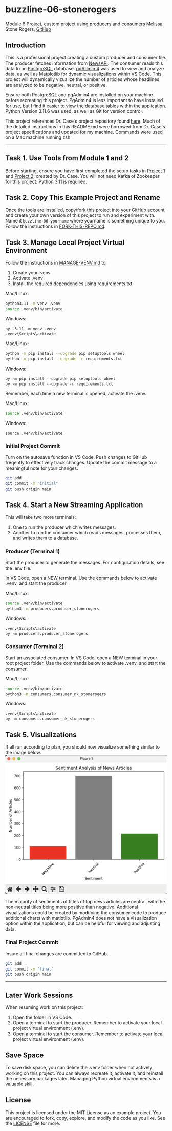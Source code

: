 # buzzline-06-stonerogers
Module 6 Project, custom project using producers and consumers 
Melissa Stone Rogers, [GitHub](https://github.com/meldstonerogers/buzzline-06-stonerogers)

## Introduction

This is a professional project creating a custom producer and consumer file. The producer fetches information from [NewsAPI](https://newsapi.org/). The consumer reads this data to an [PostgreSQL](https://www.postgresql.org/download/) database. [pdAdmin 4](https://www.pgadmin.org/download/) was used to view and analyze data, as well as Matplotlib for dynamic visualizations within VS Code. This project will dynamically vizualize the number of articles whose headlines are analyzed to be negative, neutral, or positive.  

Ensure both PostgreSQL and pgAdmin4 are installed on your machine before recreating this project. PgAdmin4 is less important to have installed for use, but I find it easier to view the database tables within the application. Python Version 3.11.6 was used, as well as Git for version control. 

This project references Dr. Case's project repository found [here](https://github.com/denisecase/buzzline-05-case). Much of the detailed instructions in this README.md were borrowed from Dr. Case's project specifications and updated for my machine.
Commands were used on a Mac machine running zsh. 

---
## Task 1. Use Tools from Module 1 and 2

Before starting, ensure you have first completed the setup tasks in [Project 1](https://github.com/denisecase/buzzline-01-case) and [Project 2](https://github.com/denisecase/buzzline-02-case), created by Dr. Case. You will not need Kafka of Zookeeper for this project. 
Python 3.11 is required. 

## Task 2. Copy This Example Project and Rename

Once the tools are installed, copy/fork this project into your GitHub account and create your own version of this project to run and experiment with.
Name it `buzzline-06-yourname` where yourname is something unique to you.
Follow the instructions in [FORK-THIS-REPO.md](https://github.com/denisecase/buzzline-01-case/blob/main/docs/FORK-THIS-REPO.md).

## Task 3. Manage Local Project Virtual Environment

Follow the instructions in [MANAGE-VENV.md](https://github.com/denisecase/buzzline-01-case/blob/main/docs/MANAGE-VENV.md) to:
1. Create your .venv
2. Activate .venv
3. Install the required dependencies using requirements.txt.

Mac/Linux:

```zsh
python3.11 -m venv .venv
source .venv/bin/activate
```

Windows: 

```shell
py -3.11 -m venv .venv
.venv\Scripts\activate
```

Mac/Linux:

```zsh
python -m pip install --upgrade pip setuptools wheel
python -m pip install --upgrade -r requirements.txt
```

Windows: 

```shell
py -m pip install --upgrade pip setuptools wheel
py -m pip install --upgrade -r requirements.txt
```

Remember, each time a new terminal is opened, activate the .venv. 

Mac/Linux:
```zsh
source .venv/bin/activate
```

Windows:

```shell
source .venv/bin/activate
```

### Initial Project Commit 
Turn on the autosave function in VS Code. Push changes to GitHub freqently to effectively track changes. Update the commit message to a meaningful note for your changes. 
```zsh
git add .
git commit -m "initial"                         
git push origin main
```

## Task 4. Start a New Streaming Application

This will take two more terminals:

1. One to run the producer which writes messages. 
2. Another to run the consumer which reads messages, processes them, and writes them to a database. 

### Producer (Terminal 1) 

Start the producer to generate the messages. 
For configuration details, see the .env file. 

In VS Code, open a NEW terminal.
Use the commands below to activate .venv, and start the producer. 

Mac/Linux:

```zsh
source .venv/bin/activate
python3 -m producers.producer_stonerogers
```

Windows:

```shell
.venv\Scripts\activate
py -m producers.producer_stonerogers
```

### Consumer (Terminal 2)

Start an associated consumer. 
In VS Code, open a NEW terminal in your root project folder. 
Use the commands below to activate .venv, and start the consumer. 

Mac/Linux:

```zsh
source .venv/bin/activate
python3 -m consumers.consumer_nk_stonerogers
```

Windows:

```shell
.venv\Scripts\activate
py -m consumers.consumer_nk_stonerogers
```

## Task 5. Visualizations
If all ran according to plan, you should now visualize something similar to the image below.
![Figure 1](image.png)

The majority of sentiments of titles of top news articles are neutral, with the non-neutral titles being more positive than negative. Additional visualizations could be created by modifying the consumer code to produce additional charts with matlotlib. PgAdmin4 does not have a visualization option within the application, but can be helpful for viewing and adjusting data. 

### Final Project Commit 
Insure all final changes are committed to GitHub.
```zsh
git add .
git commit -m "final"                         
git push origin main
```
---
## Later Work Sessions
When resuming work on this project:
1. Open the folder in VS Code. 
2. Open a terminal to start the producer. Remember to activate your local project virtual environment (.env).
3. Open a terminal to start the consumer. Remember to activate your local project virtual environment (.env).

## Save Space
To save disk space, you can delete the .venv folder when not actively working on this project.
You can always recreate it, activate it, and reinstall the necessary packages later. 
Managing Python virtual environments is a valuable skill. 

## License
This project is licensed under the MIT License as an example project. 
You are encouraged to fork, copy, explore, and modify the code as you like. 
See the [LICENSE](LICENSE.txt) file for more.
